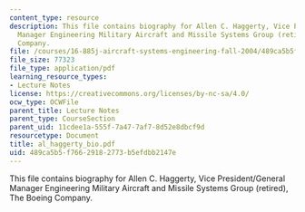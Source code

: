 ```yaml
---
content_type: resource
description: This file contains biography for Allen C. Haggerty, Vice President/General
  Manager Engineering Military Aircraft and Missile Systems Group (retired), The Boeing
  Company.
file: /courses/16-885j-aircraft-systems-engineering-fall-2004/489ca5b5f76629182773b5efdbb2147e_al_haggerty_bio.pdf
file_size: 77323
file_type: application/pdf
learning_resource_types:
- Lecture Notes
license: https://creativecommons.org/licenses/by-nc-sa/4.0/
ocw_type: OCWFile
parent_title: Lecture Notes
parent_type: CourseSection
parent_uid: 11cdee1a-555f-7a47-7af7-8d52e8dbcf9d
resourcetype: Document
title: al_haggerty_bio.pdf
uid: 489ca5b5-f766-2918-2773-b5efdbb2147e
---
```

This file contains biography for Allen C. Haggerty, Vice President/General Manager Engineering Military Aircraft and Missile Systems Group (retired), The Boeing Company.